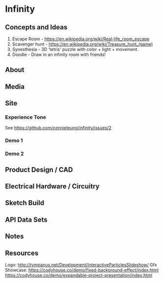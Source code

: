# Infinity

## Concepts and Ideas
1. Escape Room - https://en.wikipedia.org/wiki/Real-life_room_escape
2. Scavenger hunt - https://en.wikipedia.org/wiki/Treasure_hunt_(game)
3. Synesthesia - 3D 'tetris' puzzle with color + light + movement.
4. Doodle - Draw in an infinity room with friends!

## About

## Media

## Site
### Experience Tone
See https://github.com/connieleung/infinity/issues/2

### Demo 1

### Demo 2


## Product Design / CAD

## Electrical Hardware / Circuitry 

## Sketch Build

## API Data Sets

## Notes

## Resources






Logo: http://tympanus.net/Development/InteractiveParticlesSlideshow/
Gfx Showcase: https://codyhouse.co/demo/fixed-background-effect/index.html
https://codyhouse.co/demo/expandable-project-presentation/index.html

